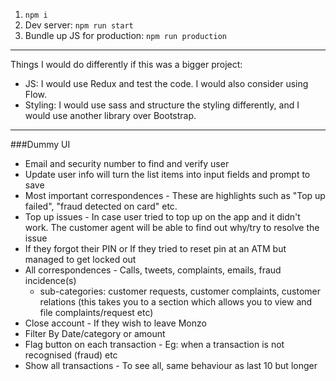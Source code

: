 1. `npm i`
2. Dev server: `npm run start`
3. Bundle up JS for production: `npm run production`

---
Things I would do differently if this was a bigger project:
- JS: I would use Redux and test the code. I would also consider using Flow.
- Styling: I would use sass and structure the styling differently, and I would use another library over Bootstrap.

---
###Dummy UI
- Email and security number to find and verify user
- Update user info will turn the list items into input fields and prompt to save
- Most important correspondences - These are highlights such as "Top up failed", "fraud detected on card" etc.
- Top up issues - In case user tried to top up on the app and it didn't work. The customer agent will be able to find out why/try to resolve the issue
- If they forgot their PIN or If they tried to reset pin at an ATM but managed to get locked out 
- All correspondences - Calls, tweets, complaints, emails, fraud incidence(s)
  - sub-categories: customer requests, customer complaints, customer relations (this takes you to a section which allows you to view and file complaints/request etc)
- Close account - If they wish to leave Monzo
- Filter By Date/category or amount
- Flag button on each transaction - Eg: when a transaction is not recognised (fraud) etc
- Show all transactions - To see all, same behaviour as last 10 but longer

